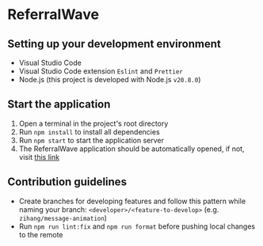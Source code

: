 # ReferralWave

## Setting up your development environment

- Visual Studio Code
- Visual Studio Code extension `Eslint` and `Prettier`
- Node.js (this project is developed with Node.js `v20.8.0`)

## Start the application

1. Open a terminal in the project's root directory
2. Run `npm install` to install all dependencies
3. Run `npm start` to start the application server
4. The ReferralWave application should be automatically opened, if not, visit [this link](http://localhost:3000)

## Contribution guidelines

- Create branches for developing features and follow this pattern while naming your branch: `<developer>/<feature-to-develop>` (e.g. `zihang/message-animation`)
- Run `npm run lint:fix` and `npm run format` before pushing local changes to the remote
